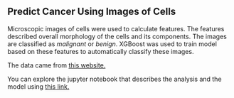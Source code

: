 ## Predict Cancer Using Images of Cells

Microscopic images of cells were used to calculate features. The features described overall morphology of the cells and its components. The images are classified as *malignant* or *benign*. XGBoost was used to train model based on these features to automatically classify these images. 

The data came from [this website.](https://archive.ics.uci.edu/ml/datasets/Breast+Cancer+Wisconsin+(Diagnostic))

You can explore the jupyter notebook that describes the analysis and the model using [this link.](https://nbviewer.jupyter.org/github/shivakumar121/Predict_Cancer/blob/master/Wisconsin_Breast_Cancer_Data_1.ipynb)
